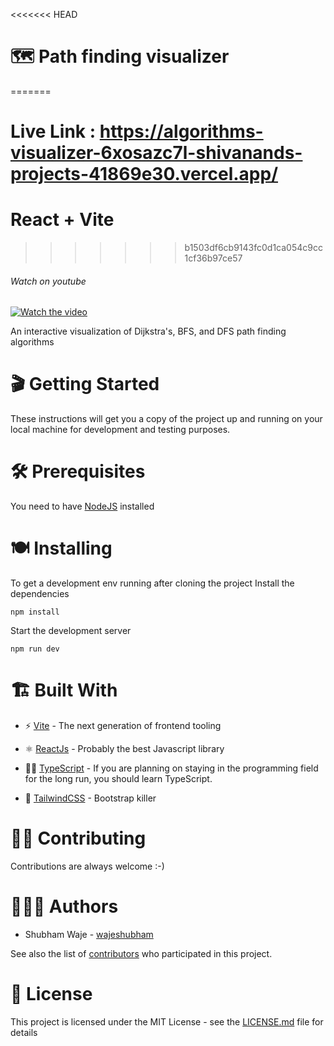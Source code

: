 <<<<<<< HEAD
# 🗺 Path finding visualizer
=======
# Live Link : https://algorithms-visualizer-6xosazc7l-shivanands-projects-41869e30.vercel.app/
# React + Vite
>>>>>>> b1503df6cb9143fc0d1ca054c9cc1cf36b97ce57

###### Watch on youtube

[![Watch the video](https://wajeshubham-portfolio.s3.ap-south-1.amazonaws.com/Path+finding+visualizer.png)](https://youtu.be/IL6I25CXQuw)

An interactive visualization of Dijkstra's, BFS, and DFS path finding algorithms

# 🎬 Getting Started

These instructions will get you a copy of the project up and running on your local machine for development and testing purposes.

# 🛠 Prerequisites

You need to have [NodeJS](https://nodejs.org/en/download/) installed

# 🍽 Installing

To get a development env running after cloning the project
Install the dependencies

`npm install`

Start the development server

`npm run dev`

# 🏗 Built With

- ⚡️ [Vite](https://vitejs.dev/) - The next generation of frontend tooling

- ⚛️ [ReactJs](https://reactjs.org/) - Probably the best Javascript library

- 💪🏼 [TypeScript](https://www.typescriptlang.org/) - If you are planning on staying in the programming field for the long run, you should learn TypeScript.

- 💨 [TailwindCSS](https://tailwindcss.com/) - Bootstrap killer

# 🙌🏼 Contributing

Contributions are always welcome :-)

# 👨🏻‍💻 Authors

- Shubham Waje - [wajeshubham](https://github.com/wajeshubham)

See also the list of [contributors](https://github.com/wajeshubham/path-finder/contributors) who participated in this project.

# 🪪 License

This project is licensed under the MIT License - see the [LICENSE.md](https://github.com/wajeshubham/path-finder/blob/main/LICENSE.md) file for details

